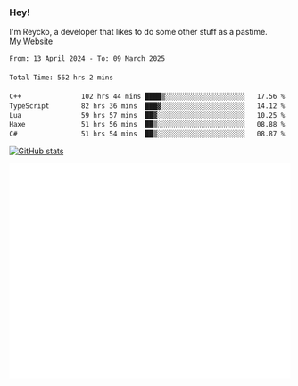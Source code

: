### Hey!
I'm Reycko, a developer that likes to do some other stuff as a pastime.  
[My Website](https://reycko.root.sx)

<!--START_SECTION:wakasection-->

```txt
From: 13 April 2024 - To: 09 March 2025

Total Time: 562 hrs 2 mins

C++               102 hrs 44 mins ████▒░░░░░░░░░░░░░░░░░░░░   17.56 %
TypeScript        82 hrs 36 mins  ███▓░░░░░░░░░░░░░░░░░░░░░   14.12 %
Lua               59 hrs 57 mins  ██▓░░░░░░░░░░░░░░░░░░░░░░   10.25 %
Haxe              51 hrs 56 mins  ██▒░░░░░░░░░░░░░░░░░░░░░░   08.88 %
C#                51 hrs 54 mins  ██▒░░░░░░░░░░░░░░░░░░░░░░   08.87 %
```

<!--END_SECTION:wakasection-->

[![GitHub stats](https://github-readme-stats.vercel.app/api?username=Reycko&show_icons=true&theme=dark&hide_title=true&count_private=true)](https://github.com/anuraghazra/github-readme-stats)

![Metrics](/github-metrics.svg)
